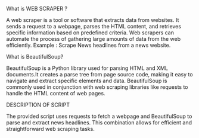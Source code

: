 What is WEB SCRAPER ?


  A web scraper is a tool or software that extracts data from websites. It sends a request to a webpage, parses the HTML content, and retrieves specific information based on predefined criteria. Web scrapers can automate the process of gathering large amounts of data from the web efficiently.
Example : Scrape News headlines from a news website.

What is BeautifulSoup?

BeautifulSoup is a Python library used for parsing HTML and XML documents.It creates a parse tree from page source code, making it easy to navigate and extract specific elements and data. BeautifulSoup is commonly used in conjunction with web scraping libraries like requests to handle the HTML content of web pages.

DESCRIPTION OF SCRIPT

The provided script uses requests to fetch a webpage and BeautifulSoup to parse and extract news headlines. This combination allows for efficient and straightforward web scraping tasks.

  
